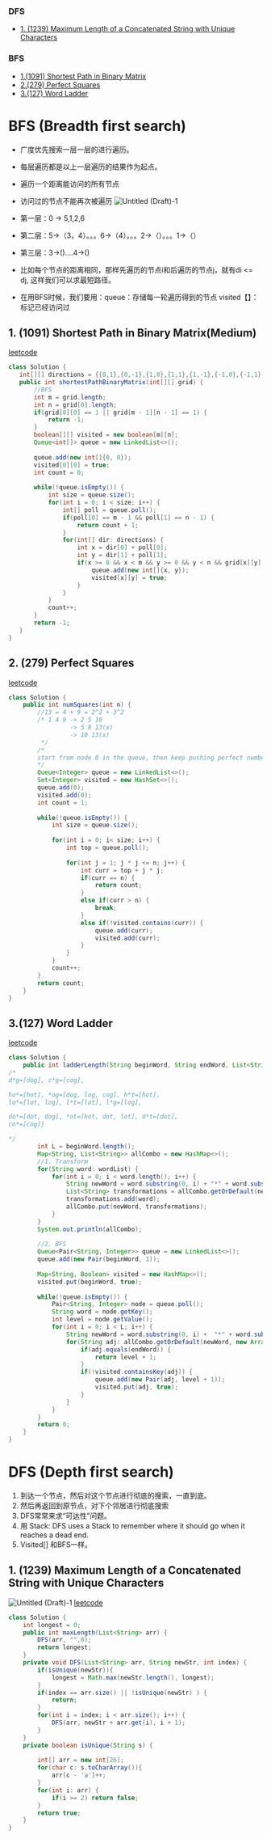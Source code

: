 ### DFS
- [1. (1239) Maximum Length of a Concatenated String with Unique Characters](https://leetcode.com/problems/maximum-length-of-a-concatenated-string-with-unique-characters/)

### BFS 
- [1.(1091) Shortest Path in Binary Matrix](https://leetcode.com/problems/shortest-path-in-binary-matrix/)
- [2.(279) Perfect Squares](https://leetcode.com/problems/perfect-squares/)
- [3.(127) Word Ladder](https://leetcode.com/problems/word-ladder/)

# BFS (Breadth first search)
 - 广度优先搜索一层一层的进行遍历。
 - 每层遍历都是以上一层遍历的结果作为起点。
 - 遍历一个距离能访问的所有节点
 - 访问过的节点不能再次被遍历
![Untitled (Draft)-1](https://user-images.githubusercontent.com/19642027/95317898-cc75f880-0863-11eb-99de-afc62407a41b.jpg)
 -  第一层：0 -> 5,1,2,6
 -  第二层：5->（3，4）。。。6->（4）。。。2->（）。。。1->（）
 -  第三层：3->()....4->()
 
 - 比如每个节点的距离相同，那样先遍历的节点i和后遍历的节点j，就有di <= dj, 这样我们可以求最短路径。
 - 在用BFS时候，我们要用：queue：存储每一轮遍历得到的节点  visited【】：标记已经访问过
 ## 1. (1091) Shortest Path in Binary Matrix(Medium)
 [leetcode](https://leetcode.com/problems/shortest-path-in-binary-matrix/)
 ```java
 class Solution {
    int[][] directions = {{0,1},{0,-1},{1,0},{1,1},{1,-1},{-1,0},{-1,1},{-1,-1}};
    public int shortestPathBinaryMatrix(int[][] grid) {
        //BFS
        int m = grid.length;
        int n = grid[0].length;
        if(grid[0][0] == 1 || grid[m - 1][n - 1] == 1) {
            return -1;
        }
        boolean[][] visited = new boolean[m][n];
        Queue<int[]> queue = new LinkedList<>();
        
        queue.add(new int[]{0, 0});
        visited[0][0] = true;
        int count = 0;
        
        while(!queue.isEmpty()) {
            int size = queue.size();
            for(int i = 0; i < size; i++) {
                int[] poll = queue.poll();
                if(poll[0] == m - 1 && poll[1] == n - 1) {
                    return count + 1;
                }
                for(int[] dir: directions) {
                    int x = dir[0] + poll[0];
                    int y = dir[1] + poll[1];
                    if(x >= 0 && x < m && y >= 0 && y < n && grid[x][y] == 0 && !visited[x][y]) {
                        queue.add(new int[]{x, y});
                        visited[x][y] = true;
                    }
                }
            }
            count++;
        }
        return -1;
    }
}
```
## 2. (279) Perfect Squares
[leetcode](https://leetcode.com/problems/perfect-squares/)
```java
class Solution {
    public int numSquares(int n) {
        //13 = 4 + 9 = 2^2 + 3^2
        /* 1 4 9 -> 2 5 10 
                 -> 5 8 13(x)
                 -> 10 13(x)
         */
        /*
        start from node 0 in the queue, then keep pushing perfect number + curr number, once we reach to n, we got the result. meanwhile we need to count
        */
        Queue<Integer> queue = new LinkedList<>();
        Set<Integer> visited = new HashSet<>();
        queue.add(0);
        visited.add(0);
        int count = 1;
        
        while(!queue.isEmpty()) {
            int size = queue.size();
            
            for(int i = 0; i< size; i++) {
                int top = queue.poll();
 
                for(int j = 1; j * j <= n; j++) {
                    int curr = top + j * j;
                    if(curr == n) {
                        return count;
                    }
                    else if(curr > n) {
                        break;
                    }
                    else if(!visited.contains(curr)) {
                        queue.add(curr);
                        visited.add(curr);
                    }
                }
            }
            count++;
        }
        return count;
    }
}

```
## 3.(127) Word Ladder
[leetcode](https://leetcode.com/problems/word-ladder/)
```java
class Solution {
    public int ladderLength(String beginWord, String endWord, List<String> wordList) {
/*
d*g=[dog], c*g=[cog], 

ho*=[hot], *og=[dog, log, cog], h*t=[hot], 
lo*=[lot, log], l*t=[lot], l*g=[log], 

do*=[dot, dog], *ot=[hot, dot, lot], d*t=[dot], 
co*=[cog]}

*/
        int L = beginWord.length();
        Map<String, List<String>> allCombo = new HashMap<>();
        //1. Transform
        for(String word: wordList) {
            for(int i = 0; i < word.length(); i++) {
                String newWord = word.substring(0, i) + "*" + word.substring(i+1);
                List<String> transformations = allCombo.getOrDefault(newWord, new ArrayList<>());
                transformations.add(word);
                allCombo.put(newWord, transformations);
            }
        }
        System.out.println(allCombo);
 
        //2. BFS
        Queue<Pair<String, Integer>> queue = new LinkedList<>();
        queue.add(new Pair(beginWord, 1));
        
        Map<String, Boolean> visited = new HashMap<>();
        visited.put(beginWord, true);
        
        while(!queue.isEmpty()) {
            Pair<String, Integer> node = queue.poll();
            String word = node.getKey();
            int level = node.getValue();
            for(int i = 0; i < L; i++) {
                String newWord = word.substring(0, i) +  "*" + word.substring(i + 1);
                for(String adj: allCombo.getOrDefault(newWord, new ArrayList<>())) {
                    if(adj.equals(endWord)) {
                        return level + 1;
                    }
                    if(!visited.containsKey(adj)) {
                        queue.add(new Pair(adj, level + 1));
                        visited.put(adj, true);
                    }
                }
            }
        }
        return 0;
    }
}
```

 
 
# DFS (Depth first search)
1. 到达一个节点，然后对这个节点进行彻底的搜索，一直到底。
2. 然后再返回到原节点，对下个邻居进行彻底搜索
3. DFS常常来求“可达性”问题。
4. 用 Stack: DFS uses a Stack to remember where it should go when it reaches a dead end.
5. Visited[] 和BFS一样。
## 1. (1239) Maximum Length of a Concatenated String with Unique Characters
![Untitled (Draft)-1](https://user-images.githubusercontent.com/19642027/93666920-0f586380-fa50-11ea-99ec-d02bae389f94.jpg)
[leetcode](https://leetcode.com/problems/maximum-length-of-a-concatenated-string-with-unique-characters/)
```java
class Solution {
    int longest = 0;
    public int maxLength(List<String> arr) {
        DFS(arr, "",0);
        return longest;
    }
    private void DFS(List<String> arr, String newStr, int index) {
        if(isUnique(newStr)){
            longest = Math.max(newStr.length(), longest);
        }
        if(index == arr.size() || !isUnique(newStr) ) {
            return;
        }
        for(int i = index; i < arr.size(); i++) {
            DFS(arr, newStr + arr.get(i), i + 1);
        }
    }
    private boolean isUnique(String s) {
        
        int[] arr = new int[26];
        for(char c: s.toCharArray()){
            arr[c - 'a']++;
        }
        for(int i: arr) {
            if(i >= 2) return false;
        }
        return true;
    }
}
```

